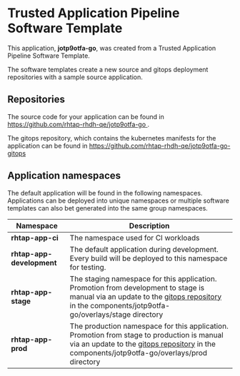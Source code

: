 # Trusted Application Pipeline Software Template

This application, **jotp9otfa-go**, was created from a Trusted Application Pipeline Software Template.

The software templates create a new source and gitops deployment repositories with a sample source application. 

## Repositories

The source code for your application can be found in [https://github.com/rhtap-rhdh-qe/jotp9otfa-go ](https://github.com/rhtap-rhdh-qe/jotp9otfa-go ).
 
The gitops repository, which contains the kubernetes manifests for the application can be found in 
[https://github.com/rhtap-rhdh-qe/jotp9otfa-go-gitops ](https://github.com/rhtap-rhdh-qe/jotp9otfa-go-gitops ) 

## Application namespaces 

The default application will be found in the following namespaces. Applications can be deployed into unique namespaces or multiple software templates can also bet generated into the same group namespaces.  

|  Namespace   |  Description   |  
| -------- | -------- |
| **rhtap-app-ci** | The namespace used for CI workloads |
| **rhtap-app-development** | The default application during development. Every build will be deployed to this namespace for testing. |
| **rhtap-app-stage** | The staging namespace for this application. Promotion from development to stage is manual via an update to the [gitops repository](https://github.com/rhtap-rhdh-qe/jotp9otfa-go-gitops ) in the components/jotp9otfa-go/overlays/stage directory |
| **rhtap-app-prod** | The production namespace for this application. Promotion from stage to production is manual via an update to the [gitops repository](https://github.com/rhtap-rhdh-qe/jotp9otfa-go-gitops ) in the components/jotp9otfa-go/overlays/prod directory |